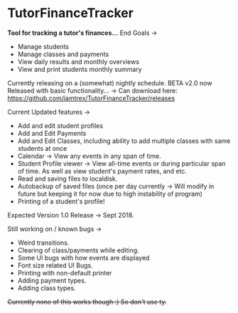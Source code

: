 # TutorFinanceTracker

<strong>Tool for tracking a tutor's finances...</strong>
End Goals -> 
* Manage students
* Manage classes and payments
* View daily results and monthly overviews 
* View and print students monthly summary

Currently releasing on a (somewhat) nightly schedule. 
BETA v2.0 now Released with basic functionality... -> Can download here:  https://github.com/iamtrex/TutorFinanceTracker/releases

Current Updated features ->
* Add and edit student profiles
* Add and Edit Payments
* Add and Edit Classes, including ability to add multiple classes with same students at once
* Calendar -> View any events in any span of time. 
* Student Profile viewer -> View all-time events or during particular span of time. As well as view student's payment rates, and etc. 
* Read and saving files to localdisk.
* Autobackup of saved files (once per day currently -> Will modify in future but keeping it for now due to high instability of program)
* Printing of a student's profile!

Expected Version 1.0 Release -> Sept 2018. 

Still working on / known bugs ->
* Weird transitions.
* Clearing of class/payments while editing.
* Some UI bugs with how events are displayed
* Font size related UI Bugs. 
* Printing with non-default printer
* Adding payment types. 
* Adding class types.


~~Currently none of this works though :) So don't use ty.~~


